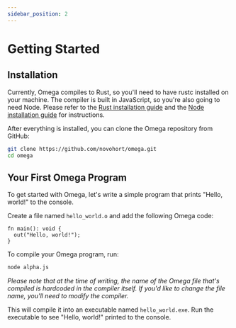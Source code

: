 ```yaml
---
sidebar_position: 2
---
```


# Getting Started

## Installation

Currently, Omega compiles to Rust, so you'll need to have rustc installed on your machine. The compiler is built in JavaScript, so you're also going to need Node. Please refer to the [Rust installation guide](https://www.rust-lang.org/tools/install) and the [Node installation guide](https://docs.npmjs.com/downloading-and-installing-node-js-and-npm) for instructions.

After everything is installed, you can clone the Omega repository from GitHub:

```bash
git clone https://github.com/novohort/omega.git
cd omega
```

## Your First Omega Program

To get started with Omega, let's write a simple program that prints "Hello, world!" to the console.

Create a file named `hello_world.o` and add the following Omega code:

```omega
fn main(): void {
  out("Hello, world!");
}
```

To compile your Omega program, run:

```bash
node alpha.js
```

_Please note that at the time of writing, the name of the Omega file that's compiled is hardcoded in the compiler itself. If you'd like to change the file name, you'll need to modify the compiler._

This will compile it into an executable named `hello_world.exe`. Run the executable to see "Hello, world!" printed to the console.
